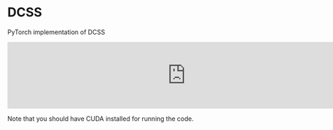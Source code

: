 # DCSS
PyTorch implementation of DCSS

<embed src="https://github.com/Armanfard-Lab/DCSS/blob/main/Figures/final_model.pdf" width="800px" />

Note that you should have CUDA installed for running the code.
